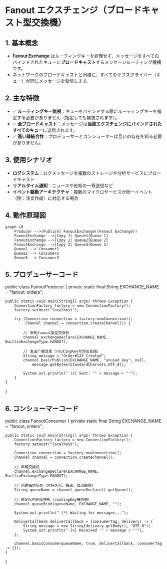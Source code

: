 # Fanout エクスチェンジ（ブロードキャスト型交換機）

## 1. 基本概念
- **Fanout Exchange** はルーティングキーを処理せず、メッセージをすべてのバインドされたキューに**ブロードキャスト**するメッセージルーティング機構です。
- ネットワークのブロードキャストと同様に、すべてのサブスクライバー（キュー）が同じメッセージを受信します。

## 2. 主な特徴
- ✅ **ルーティングキー無視**：キューをバインドする際にルーティングキーを指定する必要がありません（指定しても無視されます）。
- ✅ **全ブロードキャスト**：メッセージは**当該エクスチェンジにバインドされたすべてのキュー**に送信されます。
- ✅ **高い疎結合性**：プロデューサーとコンシューマーは互いの存在を知る必要がありません。

## 3. 使用シナリオ
- **ログシステム**：ログメッセージを複数のストレージや分析サービスにブロードキャスト
- **リアルタイム通知**：ニュースや告知の一斉送信など
- **イベント駆動アーキテクチャ**：複数のマイクロサービスが同一イベント（例：注文作成）に対応する場合

## 4. 動作原理図

```mermaid
graph LR
    Producer -->|Publish| FanoutExchange((Fanout Exchange))
    FanoutExchange -->|Copy 1| Queue1[Queue 1]
    FanoutExchange -->|Copy 2| Queue2[Queue 2]
    FanoutExchange -->|Copy 3| Queue3[Queue 3]
    Queue1 --> Consumer1
    Queue2 --> Consumer2
    Queue3 --> Consumer3
```
## 5. プロデューサーコード
public class FanoutProducer {
    private static final String EXCHANGE_NAME = "fanout_orders";

    public static void main(String[] args) throws Exception {
        ConnectionFactory factory = new ConnectionFactory();
        factory.setHost("localhost");

        try (Connection connection = factory.newConnection();
             Channel channel = connection.createChannel()) {
            
            // 声明fanout类型交换机
            channel.exchangeDeclare(EXCHANGE_NAME, BuiltinExchangeType.FANOUT);

            // 发送广播消息（routingKey可为任意值）
            String message = "Order#123 Created";
            channel.basicPublish(EXCHANGE_NAME, "unused_key", null, 
                message.getBytes(StandardCharsets.UTF_8));
            
            System.out.println(" [x] Sent: '" + message + "'");
        }
    }
}

## 6. コンシューマーコード
public class FanoutConsumer {
    private static final String EXCHANGE_NAME = "fanout_orders";

    public static void main(String[] args) throws Exception {
        ConnectionFactory factory = new ConnectionFactory();
        factory.setHost("localhost");

        Connection connection = factory.newConnection();
        Channel channel = connection.createChannel();

        // 声明交换机
        channel.exchangeDeclare(EXCHANGE_NAME, BuiltinExchangeType.FANOUT);
        
        // 创建临时队列（非持久化、独占、自动删除）
        String queueName = channel.queueDeclare().getQueue();
        
        // 绑定队列到交换机（routingKey被忽略）
        channel.queueBind(queueName, EXCHANGE_NAME, "");

        System.out.println(" [*] Waiting for messages...");

        DeliverCallback deliverCallback = (consumerTag, delivery) -> {
            String message = new String(delivery.getBody(), "UTF-8");
            System.out.println(" [x] Received '" + message + "'");
        };

        channel.basicConsume(queueName, true, deliverCallback, consumerTag -> {});
    }
}
